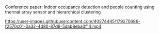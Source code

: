 Conference paper: Indoor occupancy detection and people counting using thermal array sensor and hierarchical clustering


https://user-images.githubusercontent.com/40274445/179270686-f2570c01-0a32-4d80-87d9-5dab8eba0f14.mp4

